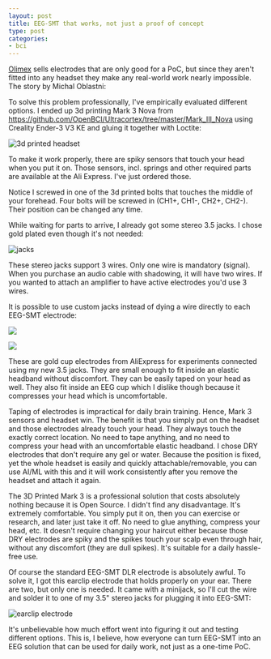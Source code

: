 ```yaml
---
layout: post
title: EEG-SMT that works, not just a proof of concept
type: post
categories:
- bci
---
```


[Olimex](https://www.olimex.com/) sells electrodes that are only good for a PoC, but since they aren't fitted into any headset they make any real-world work nearly impossible. The story by Michal Oblastni:

To solve this problem professionally, I've empirically evaluated different options. I ended up 3d printing Mark 3 Nova from <https://github.com/OpenBCI/Ultracortex/tree/master/Mark_III_Nova> using Creality Ender-3 V3 KE and gluing it together with Loctite:

![3d printed headset](/assets/2025/printed_headset.jpg)

To make it work properly, there are spiky sensors that touch your head when you put it on. Those sensors, incl. springs and other required parts are available at the Ali Express. I've just ordered those.

Notice I screwed in one of the 3d printed bolts that touches the middle of your forehead. Four bolts will be screwed in (CH1+, CH1-, CH2+, CH2-). Their position can be changed any time.

While waiting for parts to arrive, I already got some stereo 3.5 jacks. I chose gold plated even though it's not needed:

![jacks](/assets/2025/jack_2.jpg)

These stereo jacks support 3 wires. Only one wire is mandatory (signal). When you purchase an audio cable with shadowing, it will have two wires. If you wanted to attach an amplifier to have active electrodes you'd use 3 wires.

It is possible to use custom jacks instead of dying a wire directly to each EEG-SMT electrode:

![](/assets/2025/eeg_1.jpg)

![](/assets/2025/eeg_2.jpg)

These are gold cup electrodes from AliExpress for experiments connected using my new 3.5 jacks. They are small enough to fit inside an elastic headband without discomfort. They can be easily taped on your head as well. They also fit inside an EEG cup which I dislike though because it compresses your head which is uncomfortable.

Taping of electrodes is impractical for daily brain training. Hence, Mark 3 sensors and headset win. The benefit is that you simply put on the headset and those electrodes already touch your head. They always touch the exactly correct location. No need to tape anything, and no need to compress your head with an uncomfortable elastic headband. I chose DRY electrodes that don't require any gel or water. Because the position is fixed, yet the whole headset is easily and quickly attachable/removable, you can use AI/ML with this and it will work consistently after you remove the headset and attach it again.

The 3D Printed Mark 3 is a professional solution that costs absolutely nothing because it is Open Source. I didn't find any disadvantage. It's extremely comfortable. You simply put it on, then you can exercise or research, and later just take it off. No need to glue anything, compress your head, etc. It doesn't require changing your haircut either because those DRY electrodes are spiky and the spikes touch your scalp even through hair, without any discomfort (they are dull spikes). It's suitable for a daily hassle-free use.

Of course the standard EEG-SMT DLR electrode is absolutely awful. To solve it, I got this earclip electrode that holds properly on your ear. There are two, but only one is needed. It came with a minijack, so I'll cut the wire and solder it to one of my 3.5" stereo jacks for plugging it into EEG-SMT:

![earclip electrode](/assets/2025/earclip_electrode.jpg)

It's unbelievable how much effort went into figuring it out and testing different options. This is, I believe, how everyone can turn EEG-SMT into an EEG solution that can be used for daily work, not just as a one-time PoC.

